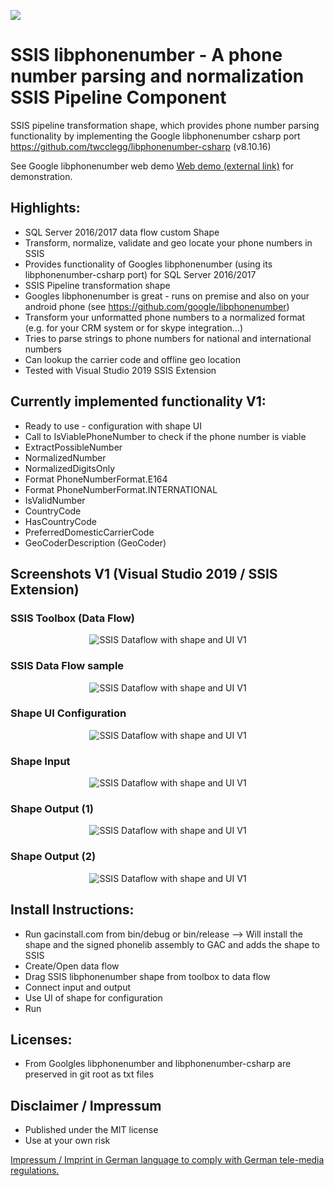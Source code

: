 <img src ="https://dev.azure.com/ich0166/SSIS%20libphonenumber/_apis/build/status/ChrisMayor.SSISlibphonenumber?branchName=master"></img>

# SSIS libphonenumber - A phone number parsing and normalization SSIS Pipeline Component
SSIS pipeline transformation shape, which provides phone number parsing functionality by implementing the Google libphonenumber csharp port https://github.com/twcclegg/libphonenumber-csharp (v8.10.16)

See Google libphonenumber web demo <a href="https://libphonenumber.appspot.com/">Web demo (external link)</a> for demonstration.

## Highlights:
* SQL Server 2016/2017 data flow custom Shape
* Transform, normalize, validate and geo locate your phone numbers in SSIS
* Provides functionality of Googles libphonenumber (using its libphonenumber-csharp port) for SQL Server 2016/2017
* SSIS Pipeline transformation shape
* Googles libphonenumber is great - runs on premise and also on your android phone (see https://github.com/google/libphonenumber)
* Transform your unformatted phone numbers to a normalized format (e.g. for your CRM system or for skype integration...)
* Tries to parse strings to phone numbers for national and international numbers
* Can lookup the carrier code and offline geo location
* Tested with Visual Studio 2019 SSIS Extension

## Currently implemented functionality V1:
* Ready to use - configuration with shape UI
* Call to IsViablePhoneNumber to check if the phone number is viable
* ExtractPossibleNumber
* NormalizedNumber
* NormalizedDigitsOnly
* Format PhoneNumberFormat.E164
* Format PhoneNumberFormat.INTERNATIONAL
* IsValidNumber
* CountryCode
* HasCountryCode
* PreferredDomesticCarrierCode
* GeoCoderDescription (GeoCoder)

## Screenshots V1 (Visual Studio 2019 / SSIS Extension)

### SSIS Toolbox (Data Flow)
<p align="center">
  <img src="../master/Screenshots/1_Capture_V1_0.JPG" title="SSIS Dataflow with shape and UI V1">
</p>

### SSIS Data Flow sample
<p align="center">
  <img src="../master/Screenshots/1_Capture_V1_1.JPG" title="SSIS Dataflow with shape and UI V1">
</p>

### Shape UI Configuration
<p align="center">
  <img src="../master/Screenshots/1_Capture_V1_2.JPG" title="SSIS Dataflow with shape and UI V1">
</p>

### Shape Input
<p align="center">
  <img src="../master/Screenshots/1_Capture_V1_3.JPG" title="SSIS Dataflow with shape and UI V1">
</p>

### Shape Output (1)
<p align="center">
  <img src="../master/Screenshots/1_Capture_V1_4.JPG" title="SSIS Dataflow with shape and UI V1">
</p>

### Shape Output (2)
<p align="center">
  <img src="../master/Screenshots/1_Capture_V1_5.JPG" title="SSIS Dataflow with shape and UI V1">
</p>


## Install Instructions:
* Run gacinstall.com from bin/debug or bin/release --> Will install the shape and the signed phonelib assembly to GAC and adds the shape to SSIS
* Create/Open data flow
* Drag SSIS libphonenumber shape from toolbox to data flow
* Connect input and output
* Use UI of shape for configuration
* Run

## Licenses:
* From Goolgles libphonenumber and libphonenumber-csharp are preserved in git root as txt files

## Disclaimer / Impressum

* Published under the MIT license
* Use at your own risk

<a href="https://github.com/ChrisMayor/Impressum">Impressum / Imprint in German language to comply with German tele-media regulations.</a>
